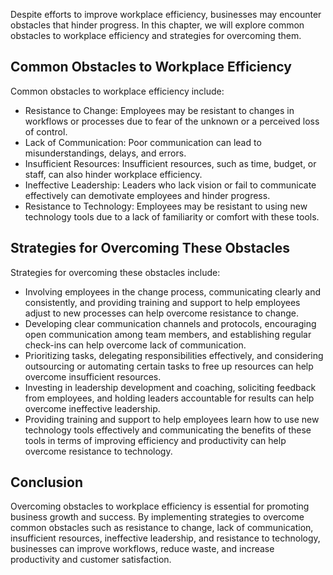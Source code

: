 
Despite efforts to improve workplace efficiency, businesses may encounter obstacles that hinder progress. In this chapter, we will explore common obstacles to workplace efficiency and strategies for overcoming them.

Common Obstacles to Workplace Efficiency
----------------------------------------

Common obstacles to workplace efficiency include:

* Resistance to Change: Employees may be resistant to changes in workflows or processes due to fear of the unknown or a perceived loss of control.
* Lack of Communication: Poor communication can lead to misunderstandings, delays, and errors.
* Insufficient Resources: Insufficient resources, such as time, budget, or staff, can also hinder workplace efficiency.
* Ineffective Leadership: Leaders who lack vision or fail to communicate effectively can demotivate employees and hinder progress.
* Resistance to Technology: Employees may be resistant to using new technology tools due to a lack of familiarity or comfort with these tools.

Strategies for Overcoming These Obstacles
-----------------------------------------

Strategies for overcoming these obstacles include:

* Involving employees in the change process, communicating clearly and consistently, and providing training and support to help employees adjust to new processes can help overcome resistance to change.
* Developing clear communication channels and protocols, encouraging open communication among team members, and establishing regular check-ins can help overcome lack of communication.
* Prioritizing tasks, delegating responsibilities effectively, and considering outsourcing or automating certain tasks to free up resources can help overcome insufficient resources.
* Investing in leadership development and coaching, soliciting feedback from employees, and holding leaders accountable for results can help overcome ineffective leadership.
* Providing training and support to help employees learn how to use new technology tools effectively and communicating the benefits of these tools in terms of improving efficiency and productivity can help overcome resistance to technology.

Conclusion
----------

Overcoming obstacles to workplace efficiency is essential for promoting business growth and success. By implementing strategies to overcome common obstacles such as resistance to change, lack of communication, insufficient resources, ineffective leadership, and resistance to technology, businesses can improve workflows, reduce waste, and increase productivity and customer satisfaction.

